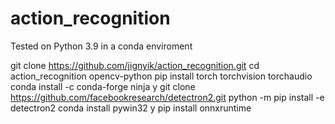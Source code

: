 # action_recognition
Tested on Python 3.9 in a conda enviroment

  git clone https://github.com/jignyik/action_recognition.git
  cd action_recognition
  opencv-python
  pip install torch torchvision torchaudio
  conda install -c conda-forge ninja
  y
  git clone https://github.com/facebookresearch/detectron2.git
  python -m pip install -e detectron2
  conda install pywin32
  y
  pip install onnxruntime
